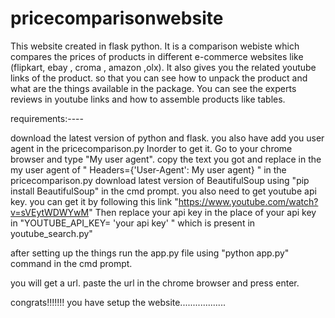 # pricecomparisonwebsite


This website created in flask python. It is a comparison webiste which compares the prices of products in different e-commerce websites like (flipkart, ebay , croma , amazon ,olx). It also gives you the related youtube links of the product. so that you can see how to unpack the product and what are the things available in the package. You can see the experts reviews in youtube links and how to assemble products like tables.

requirements:----

download the latest version of python and flask.
you also have add you user agent in the pricecomparison.py
Inorder to get it. Go to your chrome browser and type "My user agent".
copy the text you got and replace in the my user agent of " Headers={'User-Agent': My user agent} " in the pricecomparison.py
download latest version of BeautifulSoup using "pip install BeautifulSoup" in the cmd prompt.
you also need to get youtube api key. you can get it by following this  link "https://www.youtube.com/watch?v=sVEytWDWYwM"
Then replace your api key in the place of your api key in  "YOUTUBE_API_KEY= 'your api key' " which is present in youtube_search.py"

after setting up the things run the app.py file using "python app.py" command in the cmd prompt.

you will get a url. paste the url in the chrome browser and press enter.

congrats!!!!!!! you have setup the website..................
